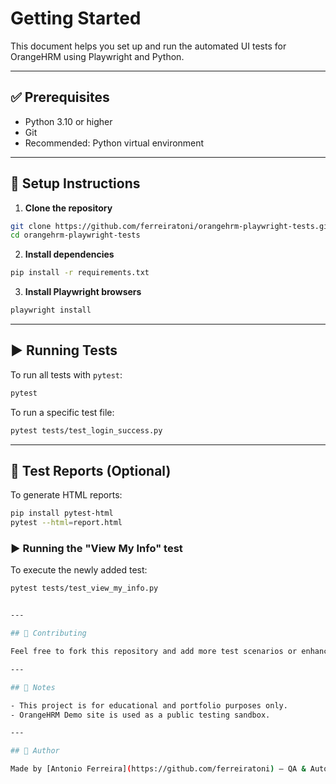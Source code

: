 # Getting Started

This document helps you set up and run the automated UI tests for OrangeHRM using Playwright and Python.

---

## ✅ Prerequisites

- Python 3.10 or higher
- Git
- Recommended: Python virtual environment

---

## 🔧 Setup Instructions

1. **Clone the repository**

```bash
git clone https://github.com/ferreiratoni/orangehrm-playwright-tests.git
cd orangehrm-playwright-tests
```

2. **Install dependencies**

```bash
pip install -r requirements.txt
```

3. **Install Playwright browsers**

```bash
playwright install
```

---

## ▶️ Running Tests

To run all tests with `pytest`:

```bash
pytest
```

To run a specific test file:

```bash
pytest tests/test_login_success.py
```

---

## 🧪 Test Reports (Optional)

To generate HTML reports:

```bash
pip install pytest-html
pytest --html=report.html
```

### ▶️ Running the "View My Info" test

To execute the newly added test:

```bash
pytest tests/test_view_my_info.py


---

## 🤝 Contributing

Feel free to fork this repository and add more test scenarios or enhancements.

---

## 📎 Notes

- This project is for educational and portfolio purposes only.
- OrangeHRM Demo site is used as a public testing sandbox.

---

## 👤 Author

Made by [Antonio Ferreira](https://github.com/ferreiratoni) – QA & Automation Enthusiast.